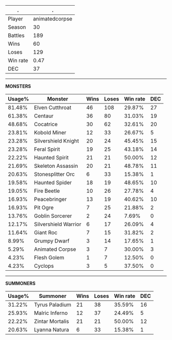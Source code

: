.|.
|-|-
Player|animatedcorpse
Season|30
Battles|189
Wins|60
Loses|129
Win rate|0.47
DEC|37

---
**MONSTERS**

Usage%|Monster|Wins|Loses|Win rate|DEC|
-|-|-|-|-|-|
81.48%|Elven Cutthroat|46|108|29.87%|27|
61.38%|Centaur|36|80|31.03%|19|
48.68%|Cocatrice|30|62|32.61%|20|
23.81%|Kobold Miner|12|33|26.67%|5|
23.28%|Silvershield Knight|20|24|45.45%|15|
23.28%|Feral Spirit|19|25|43.18%|14|
22.22%|Haunted Spirit|21|21|50.00%|12|
21.69%|Skeleton Assassin|20|21|48.78%|11|
20.63%|Stonesplitter Orc|6|33|15.38%|1|
19.58%|Haunted Spider|18|19|48.65%|10|
19.05%|Fire Beetle|10|26|27.78%|4|
16.93%|Peacebringer|13|19|40.62%|10|
16.93%|Pit Ogre|7|25|21.88%|2|
13.76%|Goblin Sorcerer|2|24|7.69%|0|
12.17%|Silvershield Warrior|6|17|26.09%|4|
11.64%|Giant Roc|7|15|31.82%|2|
8.99%|Grumpy Dwarf|3|14|17.65%|1|
5.29%|Animated Corpse|3|7|30.00%|3|
4.23%|Flesh Golem|1|7|12.50%|0|
4.23%|Cyclops|3|5|37.50%|0|

---
**SUMMONERS**

Usage%|Summoner|Wins|Loses|Win rate|DEC|
-|-|-|-|-|-|
31.22%|Tyrus Paladium|21|38|35.59%|16|
25.93%|Malric Inferno|12|37|24.49%|5|
22.22%|Zintar Mortalis|21|21|50.00%|12|
20.63%|Lyanna Natura|6|33|15.38%|1|
